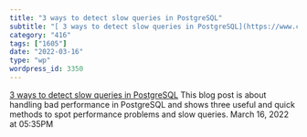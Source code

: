 ```yaml
---
title: "3 ways to detect slow queries in PostgreSQL"
subtitle: "[ 3 ways to detect slow queries in PostgreSQL](https://www.cybertec-postgresql.com/en/3-ways-to-dete..."
category: "416"
tags: ["1605"]
date: "2022-03-16"
type: "wp"
wordpress_id: 3350
---
```

[ 3 ways to detect slow queries in PostgreSQL](https://www.cybertec-postgresql.com/en/3-ways-to-detect-slow-queries-in-postgresql/)
 This blog post is about handling bad performance in PostgreSQL and shows three useful and quick methods to spot performance problems and slow queries.
March 16, 2022 at 05:35PM